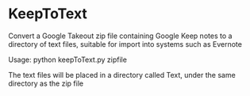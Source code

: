 # KeepToText

Convert a Google Takeout zip file containing Google Keep notes to a
directory of text files, suitable for import into systems such as Evernote

Usage:
  python keepToText.py zipfile

The text files will be placed in a directory called Text, under the same
directory as the zip file
